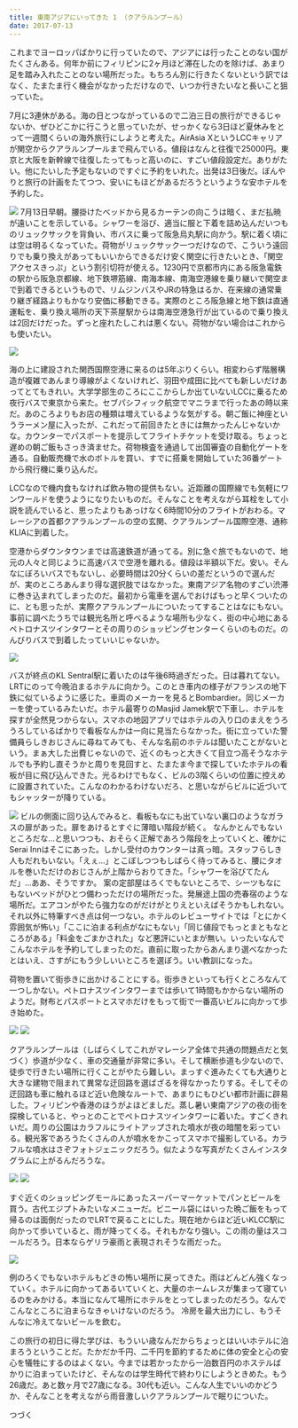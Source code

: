 ```yaml
---
title: 東南アジアにいってきた 1 （クアラルンプール）
date: 2017-07-13
---
```


これまでヨーロッパばかりに行っていたので、アジアには行ったことのない国がたくさんある。何年か前にフィリピンに2ヶ月ほど滞在したのを除けば、あまり足を踏み入れたことのない場所だった。もちろん別に行きたくないという訳ではなく、たまたま行く機会がなかっただけなので、いつか行きたいなと長いこと狙っていた。

7月に3連休がある。海の日とつながっているので二泊三日の旅行ができるじゃないか、ぜひどこかに行こうと思っていたが、せっかくなら3日ほど夏休みをとって一週間くらいの海外旅行にしようと考えた。AirAsia XというLCCキャリアが関空からクアラルンプールまで飛んでいる。値段はなんと往復で25000円。東京と大阪を新幹線で往復したってもっと高いのに、すごい値段設定だ。ありがたい。他にたいした予定もないのですぐに予約をいれた。出発は3日後だ。ぼんやりと旅行の計画をたてつつ、安いにもほどがあるだろうというような安ホテルを予約した。

![](https://photos.xar.sh/37112915461_a5d28a0e53_b.jpg)
7月13日早朝。腰掛けたベッドから見るカーテンの向こうは暗く、まだ払暁が遠いことを示している。シャワーを浴び、適当に服と下着を詰め込んだいつものリュックサックを背負い、市バスに乗って阪急烏丸駅に向かう。駅に着く頃には空は明るくなっていた。荷物がリュックサック一つだけなので、こういう遠回りでも乗り換えがあってもいいからできるだけ安く関空に行きたいとき、「関空アクセスきっぷ」という割引切符が使える。1230円で京都市内にある阪急電鉄の駅から阪急京都線、地下鉄堺筋線、南海本線、南海空港線を乗り継いで関空まで到着できるというもので、リムジンバスやJRの特急はるか、在来線の通常乗り継ぎ経路よりもかなり安価に移動できる。実際のところ阪急線と地下鉄は直通運転を、乗り換え場所の天下茶屋駅からは南海空港急行が出ているので乗り換えは2回だけだった。ずっと座れたしこれは悪くない。荷物がない場合はこれからも使いたい。

![](https://photos.xar.sh/35718395030_e5f0405c5a_h.jpg)

海の上に建設された関西国際空港に来るのは5年ぶりくらい。相変わらず階層構造が複雑であんまり導線がよくないけれど、羽田や成田に比べても新しいだけあってとてもきれい。大学学部生のころにここからしか出ていないLCCに乗るため夜行バスで東京から来た。セブパシフィック航空でマニラまで行ったあの時以来だ。あのころよりもお店の種類は増えているような気がする。朝ご飯に神座というラーメン屋に入ったが、これだって前回きたときには無かったんじゃないかな。カウンターでパスポートを提示してフライトチケットを受け取る。ちょっと遅めの朝ご飯もさっき済ませた。荷物検査を通過して出国審査の自動化ゲートを通る。自動販売機で水のボトルを買い、すでに搭乗を開始していた36番ゲートから飛行機に乗り込んだ。

LCCなので機内食もなければ飲み物の提供もない。近距離の国際線でも気軽にワンワールドを使うようになりたいものだ。そんなことを考えながら耳栓をして小説を読んでいると、思ったよりもあっけなく6時間10分のフライトがおわる。マレーシアの首都クアラルンプールの空の玄関、クアラルンプール国際空港、通称KLIAに到着した。

空港からダウンタウンまでは高速鉄道が通ってる。別に急ぐ旅でもないので、地元の人々と同じように高速バスで空港を離れる。値段は半額以下だ。安い。そんなにぼろいバスでもないし、必要時間は20分くらいの差だというので選んだが、実のところあんまり得な選択肢ではなかった。東南アジア名物のすごい渋滞に巻き込まれてしまったのだ。最初から電車を選んでおけばもっと早くついたのに、とも思ったが、実際クアラルンプールについたってすることはなにもない。事前に調べたうちでは観光名所と呼べるような場所も少なく、街の中心地にあるペトロナスツインタワーとその周りのショッピングセンターくらいのものだ。のんびりバスで到着したっていいじゃないか。

![](https://photos.xar.sh/36067498266_5c9550925a_h.jpg)

バスが終点のKL Sentral駅に着いたのは午後6時過ぎだった。日は暮れてない。LRTにのって今晩泊まるホテルに向かう。このとき車内の様子がフランスの地下鉄に似ているように感じた。車両のメーカーを見るとBombardier。同じメーカーを使っているみたいだ。ホテル最寄りのMasjid Jamek駅で下車し、ホテルを探すが全然見つからない。スマホの地図アプリではホテルの入り口のまえをうろうろしているばかりで看板なんかは一向に見当たらなかった。街に立っていた警備員らしきおじさんに尋ねてみても、そんな名前のホテルは聞いたことがないという。まぁ大した出費じゃないので、近くのもっと大きくて目立つ高そうなホテルでも予約し直そうかと周りを見回すと、たまたま今まで探していたホテルの看板が目に飛び込んできた。光るわけでもなく、ビルの3階くらいの位置に控えめに設置されていた。こんなのわかるわけないだろ、と思いながらビルに近づいてもシャッターが降りている。

![](https://photos.xar.sh/35718404970_d5e0101c9f_b.jpg)
ビルの側面に回り込んでみると、看板もなにも出ていない裏口のようなガラスの扉があった。扉をあけるとすぐに薄暗い階段が続く。
なんかとんでもないところだな…と思いつつも、おそらく正解であろう階段を上っていくと、確かにSerai Innはそこにあった。しかし受付のカウンターは真っ暗。スタッフらしき人もだれもいない。「えぇ…」とこぼしつつもしばらく待ってみると、腰にタオルを巻いただけのおじさんが上階からおりてきた。「シャワーを浴びてたんだ」…ああ、そうですか。
案の定部屋はろくでもないところで、シーツもなにもないベッドがひとつ備わっただけの場所だった。発展途上国の売春宿のような場所だ。エアコンがやたら強力なのがだけがとりえといえばそうかもしれない。それ以外に特筆すべき点は何一つない。ホテルのレビューサイトでは「とにかく雰囲気が怖い」「ここに泊まる利点がなにもない」「同じ値段でもっとまともなところがある」「料金をごまかされた」など悪評にいとまが無い。いったいなんでこんなホテルを予約してしまったのだ。直前に取ったからあんまり選べなかったとはいえ、さすがにもう少しいいところを選ぼう。いい教訓になった。

荷物を置いて街歩きに出かけることにする。街歩きといっても行くところなんて一つしかない。ペトロナスツインタワーまでは歩いて1時間もかからない場所のようだ。財布とパスポートとスマホだけをもって街で一番高いビルに向かって歩き始めた。

![](https://photos.xar.sh/35975728901_a4c04008aa_h.jpg)
![](https://photos.xar.sh/35975732351_30233c22f1_h.jpg)

クアラルンプールは（しばらくしてこれがマレーシア全体で共通の問題点だと気づく）歩道が少なく、車の交通量が非常に多い。そして横断歩道も少ないので、徒歩で行きたい場所に行くことがやたら難しい。まっすぐ進みたくても大通りと大きな建物で阻まれて異常な迂回路を選ばざるを得なかったりする。そしてその迂回路も車に触れるほど近い危険なルートで、あまりにもひどい都市計画に辟易した。フィリピンや香港のほうがよほどましだ。蒸し暑い東南アジアの夜の街を探検していると、やっとのことでペトロナスツインタワーに着いた。すごくきれいだ。周りの公園はカラフルにライトアップされた噴水が夜の暗闇を彩っている。観光客であろうたくさんの人が噴水をかこってスマホで撮影している。カラフルな噴水はさぞフォトジェニックだろう。似たような写真がたくさんインスタグラムに上がるんだろうな。

![](https://photos.xar.sh/35975731491_b0049d1a27_h.jpg)
![](https://photos.xar.sh/35975733141_bb03d30a96_h.jpg)

すぐ近くのショッピングモールにあったスーパーマーケットでパンとビールを買う。古代エジプトみたいなメニューだ。ビニール袋にはいった晩ご飯をもって帰るのは面倒だったのでLRTで戻ることにした。現在地からほど近いKLCC駅に向かって歩いていると、雨が降ってくる。それもかなり強い。この雨の量はスコールだろう。日本ならゲリラ豪雨と表現されそうな雨だった。

![](https://photos.xar.sh/36067439746_8fc675893f_h.jpg)

例のろくでもないホテルもどきの怖い場所に戻ってきた。雨はどんどん強くなっていく。ホテルに向かってあるいていくと、大量のホームレスが集まって寝ているのをみかける。本当になんて場所にホテルをとってしまったのだろう。なんでこんなところに泊まらなきゃいけないのだろう。
冷房を最大出力にし、もうそんなに冷えてないビールを飲む。

この旅行の初日に得た学びは、もういい歳なんだからちょっとはいいホテルに泊まろうということだ。たかだか千円、二千円を節約するために体の安全と心の安心を犠牲にするのはよくない。今までは若かったから一泊数百円のホステルばかりに泊まっていたけど、そんなのは学生時代で終わりにしようときめた。もう26歳だ。あと数ヶ月で27歳になる。30代も近い。こんな人生でいいのかどうか、そんなことを考えながら雨音激しいクアラルンプールで眠りについた。

つづく
